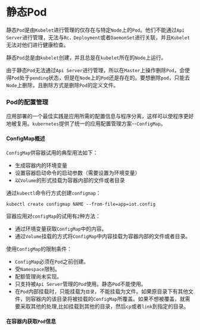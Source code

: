 # 静态Pod

静态`Pod`是由`Kubelet`进行管理的仅存在与特定`Node`上的`Pod`。他们不能通过`Api Server`进行管理，无法与`Rc，Deployment`或者`DaemonSet`进行关联，并且`Kubelet`无法对他们进行健康检查。

静态`Pod`总是由`kubelet`创建，并且总是在`kubelet`所在的`Node`上运行。

由于静态`Pod`无法通过`Api Server`进行管理，所以在`Master`上操作删除`Pod`，会使得`Pod`处于`pending`状态，但是在`Node`上的`Pod`还是存在的。要想删除`pod`，只能去`Node`上删除，且删除方式是删除`Pod`的定义文件。

### Pod的配置管理

应用部署的一个最佳实践是应用所需的配置信息与程序分离，这样可以使程序更好地被复用。`kubernetes`提供了统一的应用配置管理方案--`ConfigMap`。

#### ConfigMap概述

`ConfigMap`供容器试用的典型用法如下：

- 生成容器内的环境变量
- 设置容器启动命令的启动参数（需要设置为环境变量）
- 以`Volume`的形式挂载为容器内部的文件或者目录

通过`kubectl`命令行方式创建`configmap`：
```
kubectl create configmap NAME --from-file=app=iot.config
```

容器应用对`configMap`的试用有`2`种方法：
- 通过环境变量获取`ConfigMap`中的内容。
- 通过`Volume`挂载的方式将`ConfigMap`中内容挂载为容器内部的文件或者目录。

使用`ConfigMap`的限制条件：
- `ConfigMap`必须在`Pod`之前创建。
- 受`Namespace`限制。
- 配额管理尚未实现。
- 只支持被`Api Server`管理的`Pod`使用。静态`Pod`不能使用。
- 在`Pod`内部挂载时，只能挂载为`目录`，不能挂载为文件。如果原目录下有其他文件，则容器内的该目录将被挂载的`ConfigMap`所覆盖。如果不想被覆盖，就需要采取其他的处理,比如挂载到其他的目录，然后`cp`或者`link`到指定的目录。

#### 在容器内获取`Pod`信息

